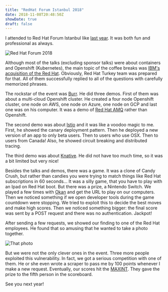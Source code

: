 ```yaml
---
title: "RedHat Forum Istanbul 2018"
date: 2018-11-08T20:48:50Z
showDate: true
draft: false
---
```


I attended to Red Hat Forum Istanbul like [last
year](https://www.artistanbul.io/blog/2017/11/10/artistanbul-red-hat-forum-2017deydi/).
It was both fun and professional as always.

![Red Hat Forum 2018](/images/redhatforum2018.jpg)

Although most of the talks (excluding sponsor talks) were about containers and
Openshift (Kubernetes), the main topic of the coffee breaks was [IBM's
acquisition of the Red
Hat](https://www.redhat.com/en/about/press-releases/ibm-acquire-red-hat-completely-changing-cloud-landscape-and-becoming-worlds-1-hybrid-cloud-provider).
Obviously, Red Hat Turkey team was prepared for that. All of them successfully
replied to all of the questions with carefully memorized phrases.

The rockstar of the event was [Burr](https://github.com/burrsutter). He did
three demos. First of them was about a multi-cloud Openshift cluster. He
created a four node Openshift cluster, one node on AWS, one node on Azure, one
node on GCP and last one was on his computer. It was a demo of [Red Hat
AMQ](https://www.redhat.com/en/technologies/jboss-middleware/amq) rather than
Openshift.

The second demo was about [Istio](https://istio.io/) and it was like a voodoo
magic to me. First, he showed the canary deployment pattern. Then he deployed
a new version of an app to only beta users. Then to users who use OSX. Then to
users from Canada! Also, he showed circuit breaking and distributed tracing.

The third demo was about [Knative](https://cloud.google.com/knative/). He did
not have too much time, so it was a bit limited but very nice!

Besides the talks and demos, there was a game. It was a clone of Candy Crush,
but rather than candies you were trying to match things like Red Hat
subscriptions in 60 seconds... It was a silly game, that you have to play with
an Ipad on Red Hat boot. But there was a prize, a Nintendo Switch.  We played a
few times with [Okan](https://github.com/peyloride) and get the URL to play on
our computers. Then we noticed something if we open developer tools during the
game countdown were stopping.  We tried to exploit this to decide the best
moves and make high scores. Then we noticed something bigger: the final score
was sent by a POST request and there was no authentication. Jackpot!

After sending a few requests, we showed our finding to one of the Red Hat
employees. He found that so amusing that he wanted to take a photo together.

![That photo](/images/redhatforum2018-1.jpg)

But we were not the only clever ones in the event. Three more people exploited
this vulnerability. In fact, we got a serious competition with one of them. He
or she even wrote a scraper to pass me by 100 points whenever I make a new
request. Eventually, our scores hit the
[MAXINT](http://www.wikizeroo.net/index.php?q=aHR0cHM6Ly9lbi53aWtpcGVkaWEub3JnL3dpa2kvMiwxNDcsNDgzLDY0Nw).
They gave the prize to the fifth person in the scoreboard.

See you next year!
